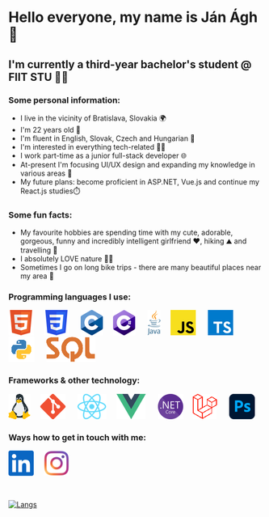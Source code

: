 # Hello everyone, my name is Ján Ágh 🤙

## I'm currently a third-year bachelor's student @ FIIT STU 👨‍💻

### Some personal information:
- I live in the vicinity of Bratislava, Slovakia 🌍
- I'm 22 years old 👷 
- I'm fluent in English, Slovak, Czech and Hungarian 🚩
- I'm interested in everything tech-related 👌🏻
- I work part-time as a junior full-stack developer 🌐
- At-present I'm focusing UI/UX design and expanding my knowledge in various areas 🧠
- My future plans: become proficient in ASP.NET, Vue.js and continue my React.js studies⏱️

### Some fun facts:
- My favourite hobbies are spending time with my cute, adorable, gorgeous, funny and incredibly intelligent girlfriend ❤️, hiking ⛰ and travelling 🚀
- I absolutely LOVE nature 🌲🌳
- Sometimes I go on long bike trips - there are many beautiful places near my area 💫

### Programming languages I use:
![](images/rsz_html.png)&nbsp;&nbsp;&nbsp;&nbsp;&nbsp;![](images/rsz_css.png)&nbsp;&nbsp;&nbsp;&nbsp;&nbsp;
![](images/rsz_c.png)&nbsp;&nbsp;&nbsp;&nbsp;&nbsp;![](images/rsz_c%23.png)&nbsp;&nbsp;&nbsp;&nbsp;&nbsp;
![](images/rsz_java.png)&nbsp;&nbsp;&nbsp;&nbsp;&nbsp;![](images/rsz_javascript.png)&nbsp;&nbsp;&nbsp;&nbsp;&nbsp;
![](images/rsz_typescript.png)&nbsp;&nbsp;&nbsp;&nbsp;&nbsp;![](images/rsz_python.png)&nbsp;&nbsp;&nbsp;&nbsp;&nbsp;
![](images/rsz_sql.png)

### Frameworks & other technology:
![](images/rsz_linux.png)&nbsp;&nbsp;&nbsp;&nbsp;&nbsp;![](images/rsz_git.png)&nbsp;&nbsp;&nbsp;&nbsp;&nbsp;
![](images/rsz_react.png)&nbsp;&nbsp;&nbsp;&nbsp;&nbsp;![](images/rsz_vue.png)&nbsp;&nbsp;&nbsp;&nbsp;&nbsp;
![](images/rsz_net.png)&nbsp;&nbsp;&nbsp;&nbsp;&nbsp;![](images/rsz_laravel.png)&nbsp;&nbsp;&nbsp;&nbsp;&nbsp;
![](images/rsz_ph.png)

### Ways how to get in touch with me:
[![](images/linkedin.png)][1]&nbsp;&nbsp;&nbsp;&nbsp;&nbsp;[![](images/instagram-color.png)][2]

<br/>

[![Langs](https://github-readme-stats.vercel.app/api/top-langs/?username=JanAgh42&layout=compact&langs_count=8&theme=vue-dark)](https://github.com/JanAgh42)

[1]: https://www.linkedin.com/in/j%C3%A1n-%C3%A1gh-8073b623a/
[2]: https://www.instagram.com/jani.agh42/